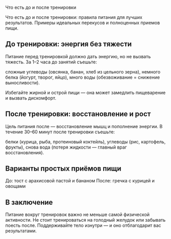 Что есть до и после тренировки

Что есть до и после тренировки: правила питания для лучших результатов. Примеры идеальных перекусов и полноценных приемов пищи.

## До тренировки: энергия без тяжести

Питание перед тренировкой должно дать энергию, но не вызвать тяжесть. За 1–2 часа до занятий съешьте:

 сложные углеводы (овсянка, банан, хлеб из цельного зерна),
 немного белка (йогурт, творог, яйцо),
 много воды (обезвоживание = снижение выносливости).

Избегайте жирной и острой пищи — она может замедлить пищеварение и вызвать дискомфорт.

## После тренировки: восстановление и рост

Цель питания после — восстановление мышц и пополнение энергии. В течение 30–60 минут после тренировки съешьте:

 белки (курица, рыба, протеиновый коктейль),
 углеводы (рис, картофель, фрукты),
 снова вода (потеря жидкости — главный враг восстановления).

## Варианты простых приёмов пищи

 До: тост с арахисовой пастой и бананом
 После: гречка с курицей и овощами

## В заключение

Питание вокруг тренировок важно не меньше самой физической активности. Не стоит тренироваться на голодный желудок или забывать поесть после. Поддерживайте тело изнутри — и оно отблагодарит вас результатами.
